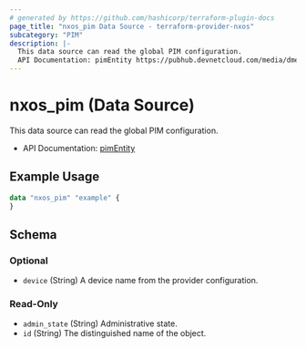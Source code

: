 ```yaml
---
# generated by https://github.com/hashicorp/terraform-plugin-docs
page_title: "nxos_pim Data Source - terraform-provider-nxos"
subcategory: "PIM"
description: |-
  This data source can read the global PIM configuration.
  API Documentation: pimEntity https://pubhub.devnetcloud.com/media/dme-docs-10-2-2/docs/Layer%203/pim:Entity/
---
```


# nxos_pim (Data Source)

This data source can read the global PIM configuration.

- API Documentation: [pimEntity](https://pubhub.devnetcloud.com/media/dme-docs-10-2-2/docs/Layer%203/pim:Entity/)

## Example Usage

```terraform
data "nxos_pim" "example" {
}
```

<!-- schema generated by tfplugindocs -->
## Schema

### Optional

- `device` (String) A device name from the provider configuration.

### Read-Only

- `admin_state` (String) Administrative state.
- `id` (String) The distinguished name of the object.


